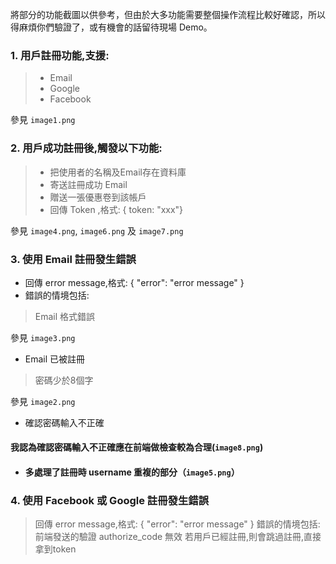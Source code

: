 將部分的功能截圖以供參考，但由於大多功能需要整個操作流程比較好確認，所以得麻煩你們驗證了，或有機會的話留待現場 Demo。

### 1. 用戶註冊功能,支援:
> - Email
> - Google
> - Facebook

參見 `image1.png`

### 2. 用戶成功註冊後,觸發以下功能:
> - 把使用者的名稱及Email存在資料庫
> - 寄送註冊成功 Email
> - 贈送一張優惠卷到該帳戶
> - 回傳 Token ,格式: { token: "xxx"}
 
參見 `image4.png`, `image6.png` 及 `image7.png`

### 3. 使用 Email 註冊發生錯誤
- 回傳 error message,格式: { "error": "error message" }
- 錯誤的情境包括:
> Email 格式錯誤

參見 `image3.png`

- Email 已被註冊
>  密碼少於8個字

參見 `image2.png`

- 確認密碼輸入不正確

#### 我認為確認密碼輸入不正確應在前端做檢查較為合理(`image8.png`)

- #### 多處理了註冊時 username 重複的部分（`image5.png`）

### 4. 使用 Facebook 或 Google 註冊發生錯誤
> 回傳 error message,格式: { "error": "error message" }
> 錯誤的情境包括:
> 前端發送的驗證 authorize_code 無效
> 若用戶已經註冊,則會跳過註冊,直接拿到token